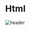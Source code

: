 # Html

![header](https://capsule-render.vercel.app/api?type=rounded&color=timeGradient&text=Welcome%20to%20Chordingg%20GitHub%20👋&animation=twinkling&fontSize=40&fontAlignY=50&fontAlign=50&height=180)

